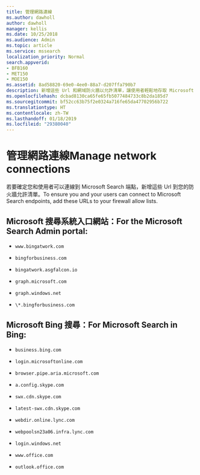 ```yaml
---
title: 管理網路連線
ms.author: dawholl
author: dawholl
manager: kellis
ms.date: 10/25/2018
ms.audience: Admin
ms.topic: article
ms.service: mssearch
localization_priority: Normal
search.appverid:
- BFB160
- MET150
- MOE150
ms.assetid: 8ad58820-69e0-4ee0-88a7-d207ffa790b7
description: 新增這些 Url 和網域防火牆以允許清單，讓使用者輕鬆地存取 Microsoft 搜尋
ms.openlocfilehash: dcbad8130ca65fe65fb5077484733c8b2da185d7
ms.sourcegitcommit: bf52cc63b75f2e0324a716fe65da47702956b722
ms.translationtype: HT
ms.contentlocale: zh-TW
ms.lasthandoff: 01/18/2019
ms.locfileid: "29380040"
---
```

# <a name="manage-network-connections"></a><span data-ttu-id="e4dad-103">管理網路連線</span><span class="sxs-lookup"><span data-stu-id="e4dad-103">Manage network connections</span></span>

<span data-ttu-id="e4dad-104">若要確定您和使用者可以連線到 Microsoft Search 端點，新增這些 Url 到您的防火牆允許清單。</span><span class="sxs-lookup"><span data-stu-id="e4dad-104">To ensure you and your users can connect to Microsoft Search endpoints, add these URLs to your firewall allow lists.</span></span>
  
## <a name="for-the-microsoft-search-admin-portal"></a><span data-ttu-id="e4dad-105">Microsoft 搜尋系統入口網站：</span><span class="sxs-lookup"><span data-stu-id="e4dad-105">For the Microsoft Search Admin portal:</span></span>

- `www.bingatwork.com`
    
- `bingforbusiness.com`
    
- `bingatwork.asgfalcon.io`
    
- `graph.microsoft.com`
    
- `graph.windows.net`
    
- `\*.bingforbusiness.com`
    
## <a name="for-microsoft-search-in-bing"></a><span data-ttu-id="e4dad-106">Microsoft Bing 搜尋：</span><span class="sxs-lookup"><span data-stu-id="e4dad-106">For Microsoft Search in Bing:</span></span>

- `business.bing.com`
    
- `login.microsoftonline.com`
    
- `browser.pipe.aria.microsoft.com`
    
- `a.config.skype.com`
    
- `swx.cdn.skype.com`
    
- `latest-swx.cdn.skype.com`
    
- `webdir.online.lync.com`
    
- `webpoolsn23a06.infra.lync.com`
    
- `login.windows.net`
    
- `www.office.com`
    
- `outlook.office.com`
